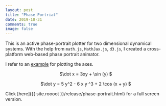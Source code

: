 ```yaml
---
layout: post
title: "Phase Portriat"
date: 2019-10-31
comments: true
image: false
---
```


<script src="https://d3js.org/d3.v4.min.js"></script>
<script type="text/javascript" src="{{ site.roooot }}/plugin/math.js"></script>
<script type="text/javascript" src="https://cdnjs.cloudflare.com/ajax/libs/mathjax/2.7.6/MathJax.js?config=TeX-AMS_CHTML"></script>
<script type="text/x-mathjax-config">
  MathJax.Hub.Config({
    TeX: {
      equationNumbers: {
        autoNumber: "AMS"
      },
      extensions: [
        "AMSmath.js",
        "AMSsymbols.js",
        "noErrors.js",
        "noUndefined.js",
      ]
    },
    tex2jax: {
      inlineMath: [ ['$','$'] ],
      displayMath: [ ['$$','$$'] ],
      processEscapes: true,
    },
    jax: ["input/TeX", "output/CommonHTML"]
  });
</script>


This is an active phase-portrait plotter for two dimensional dynamical systems. With the help from `math.js`, `MathJax.js`, `d3.js`, I created a cross-platform web-based phase portrait animator. 

I refer to an [example](https://bl.ocks.org/mbostock/db6b4335bf1662b413e7968910104f0f) for plotting the axes.

<div id="menu" style="text-align:center">
    <p>
      <span id="dot_x" onclick="edit_dot_x()">
        $\dot x = 3xy + \sin (y) $
      </span>
    </p>
    <p id="dot_x_input" style="display: none;">
      $\dot x = $ <input id='input_vx' type='text' value='3xy+sin(y)' onkeydown="if(event.keyCode==13){updateVelocityByString()}">
    </p>
    <p>
      <span id="dot_y" onclick="edit_dot_y()">
        $\dot y = 5 y^2 - 6 x y ^3 + 2 \cos (x + y) $
      </span>
    </p>
    <p id="dot_y_input" style="display: none;">
      $\dot y = $ <input id='input_vy' type='text' value='5y^2-6xy^3+2cos(x+y)' onkeydown="if(event.keyCode==13){updateVelocityByString()}">
    </p>
    <div id="an_svg"></div>
</div>

<script type="text/javascript">
    document.getElementById("an_svg").innerHTML = "<svg height = 600 width = 600></svg>"

    var input_vx, input_vy
    var code_vx, code_vy
    const function_list = ['sin', 'cos', 'exp', 'log', 'tan', 'cot', 'sec', 'csc']
    
    input_vx = "3x + 2y"
    input_vy = "-2x + 3xy"
    
    updateVelocity()
    
    function updateVelocityByString() {
      input_vx = document.getElementById("input_vx").value.replace(/\s/g, "")
      input_vy = document.getElementById("input_vy").value.replace(/\s/g, "")
      updateVelocity()
      d3.select("#dot_x")
        .style("display", "block")
      d3.select("#dot_x_input")
        .style("display", "none")
      d3.select("#dot_y")
        .style("display", "block")
      d3.select("#dot_y_input")
        .style("display", "none")
    }
    
    function updateVelocity() {
      
      // update latex formulae
      var latex_vx = input_vx
      var latex_vy = input_vy
      for (var func of function_list) {
        latex_vx = latex_vx.split(func).join('\\'+func)	
        latex_vy = latex_vy.split(func).join('\\'+func)	
      }
      
      d3.select("#dot_x")
        .text("$\\dot x = " + latex_vx + "$")
        .style("{display: block}")
      d3.select("#dot_y")
        .text("$\\dot y = " + latex_vy + "$")

      MathJax.Hub.Typeset()
      
      head = document.head || document.getElementsByTagName('head')[0],
      style = document.createElement('style');
      head.appendChild(style);
      stylesheet = ".axis line{stroke: #BBBBBB;} .axis text{font-size: 1.5em; color: #666666;} .minor line{stroke: #EEEEEE;} .minor text { display: none; } #dot_x { cursor: pointer; } #dot_y { cursor: pointer; }"
      document.getElementsByTagName("style")[0].innerHTML += stylesheet

      // update velocity function
      var str_vx = input_vx.split("xy").join(" x y ").split("yx").join(" x y ")
      var str_vy = input_vy.split("xy").join(" x y ").split("yx").join(" y x ")
      code_vx = math.parse(str_vx).compile()
      code_vy = math.parse(str_vy).compile()
    }

    function edit_dot_x() {
      d3.select("#dot_x")
        .style("display", "none")
      d3.select("#dot_x_input")
        .style("display", "block")
    }

    function edit_dot_y() {
      d3.select("#dot_y")
        .style("display", "none")
      d3.select("#dot_y_input")
        .style("display", "block")
    }

</script>

<script src="https://d3js.org/d3.v4.min.js"></script>
<script type="text/javascript" src="https://cdnjs.cloudflare.com/ajax/libs/mathjs/6.2.5/math.js"></script>
<script src='{{ site.roooot }}/plugin/coordinate.js'></script>
<script src='{{ site.roooot }}/release/phase-portrait.js'></script>

Click [here]({{ site.roooot }}/release/phase-portrait.html) for a full screen version.
